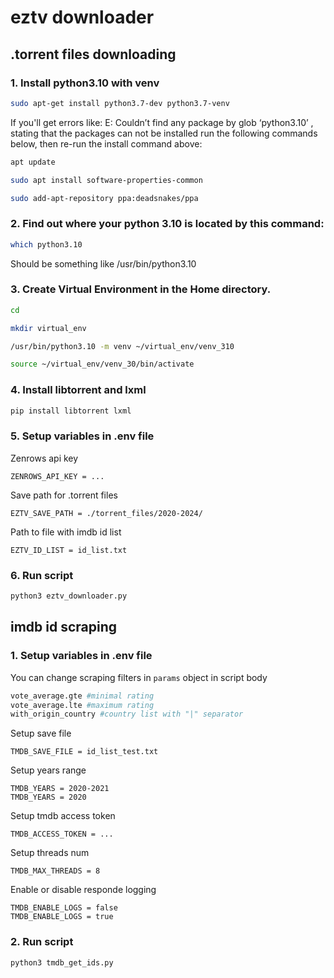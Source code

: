 # eztv downloader

## .torrent files downloading

### 1. Install python3.10 with venv

```sh
sudo apt-get install python3.7-dev python3.7-venv
```

If you'll get errors like: E: Couldn’t find any package by glob ‘python3.10’ , stating that the packages can not be installed
run the following commands below, then re-run the install command above:

```sh
apt update
```

```sh
sudo apt install software-properties-common
```

```sh
sudo add-apt-repository ppa:deadsnakes/ppa
```

### 2. Find out where your python 3.10 is located by this command:

```sh
which python3.10
```
Should be something like /usr/bin/python3.10

### 3. Create Virtual Environment in the Home directory.
```sh
cd
```

```sh
mkdir virtual_env
```

```sh
/usr/bin/python3.10 -m venv ~/virtual_env/venv_310
```

```sh
source ~/virtual_env/venv_30/bin/activate
```

### 4. Install libtorrent and lxml

```sh
pip install libtorrent lxml
```

### 5. Setup variables in .env file

Zenrows api key

```env
ZENROWS_API_KEY = ...
```

Save path for .torrent files

```env
EZTV_SAVE_PATH = ./torrent_files/2020-2024/
```

Path to file with imdb id list

```env
EZTV_ID_LIST = id_list.txt
```

### 6. Run script
```sh
python3 eztv_downloader.py
```


## imdb id scraping
### 1. Setup variables in .env file
You can change scraping filters in ``params`` object in script body

```python
vote_average.gte #minimal rating 
vote_average.lte #maximum rating 
with_origin_country #country list with "|" separator
```

Setup save file

```env
TMDB_SAVE_FILE = id_list_test.txt
```

Setup years range

```env
TMDB_YEARS = 2020-2021
TMDB_YEARS = 2020
```

Setup tmdb access token

```env
TMDB_ACCESS_TOKEN = ...
```

Setup threads num

```env
TMDB_MAX_THREADS = 8
```

Enable or disable responde logging

```env
TMDB_ENABLE_LOGS = false
TMDB_ENABLE_LOGS = true
```


### 2. Run script
```sh
python3 tmdb_get_ids.py
```